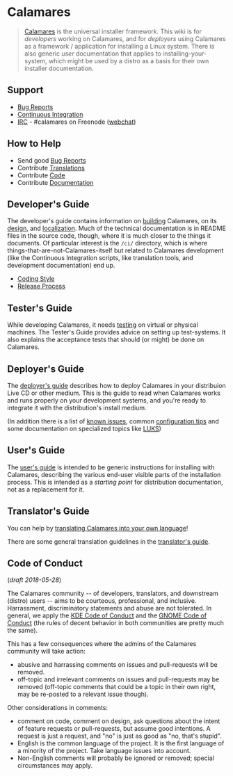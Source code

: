 # Calamares

> [Calamares](https://calamares.io/) is the universal installer framework.
> This wiki is for *developers* working on Calamares, and for *deployers*
> using Calamares as a framework / application for installing a Linux system.
> There is also generic *user* documentation that applies to installing-your-
> system, which might be used by a distro as a basis for their own installer
> documentation.

## Support

* [Bug Reports](https://github.com/calamares/calamares/issues)
* [Continuous Integration](https://travis-ci.org/calamares/calamares)
* [IRC](irc://irc.freenode.net/calamares) - #calamares on Freenode
  ([webchat](https://webchat.freenode.net/?randomnick=1&channels=%23calamares))

## How to Help

* Send good [Bug Reports](https://github.com/calamares/calamares/issues)
* Contribute [Translations](https://www.transifex.com/calamares/calamares/)
* Contribute [Code](https://github.com/calamares/calamares/)
* Contribute [Documentation](https://github.com/calamares/calamares/wiki/)

## Developer's Guide

The developer's guide contains information on
[building](Develop-Guide#build) Calamares,
on its
[design](Develop-Design),
and [localization](Develop-Guide#i18n).
Much of the technical documentation is in README files in the
source code, though, where it is much closer to the things it
documents. Of particular interest is the `/ci/` directory, which is where things-that-are-not-Calamares-itself but related to Calamares development (like the Continuous Integration scripts, like translation tools, and development documentation) end up.

* [Coding Style](https://github.com/calamares/calamares/blob/master/ci/HACKING.md)
* [Release Process](https://github.com/calamares/calamares/blob/master/ci/RELEASE.md)

## Tester's Guide

While developing Calamares, it needs [testing](Test-Guide) on virtual or physical machines. The Tester's Guide provides advice on setting up test-systems. It also explains the acceptance tests that should (or might) be done on Calamares.

## Deployer's Guide

The [deployer's guide](Deploy-Guide) describes how to deploy
Calamares in your distribuion Live CD or other medium. This is the
guide to read when Calamares works and runs properly on your development
systems, and you're ready to integrate it with the distribution's install medium.

(In addition there is a list of [known issues](Deploy-Issues), common
[configuration tips](Deploy-Configuration)  and some
documentation on specialized topics like [LUKS](Deploy-LUKS))

## User's Guide

The [user's guide](Use-Guide) is intended to be generic instructions for
installing with Calamares, describing the various end-user visible parts
of the installation process. This is intended as a *starting point* for
distribution documentation, not as a replacement for it.


## Translator's Guide

You can help by [translating Calamares into your own language](https://www.transifex.com/calamares/calamares/)!

There are some general translation guidelines in the
[translator's guide](Translate-Guide).

## Code of Conduct

(*draft 2018-05-28*)

The Calamares community -- of developers, translators, and downstream (distro) users --
aims to be courteous, professional, and inclusive. Harrassment, discriminatory
statements and abuse are not tolerated. In general, we apply the
[KDE Code of Conduct](https://www.kde.org/code-of-conduct/) and the
[GNOME Code of Conduct](https://wiki.gnome.org/Foundation/CodeOfConduct) (the
rules of decent behavior in both communities are pretty much the same).

This has a few consequences where the admins of the Calamares community
will take action:
 - abusive and harrassing comments on issues and pull-requests will be removed.
 - off-topic and irrelevant comments on issues and pull-requests may be removed
   (off-topic comments that could be a topic in their own right, may be
   re-posted to a relevant issue though).

Other considerations in comments:
 - comment on code, comment on design, ask questions about the intent of
   feature requests or pull-requests, but assume good intentions. A request
   is just a request, and "no" is just as good as "no, that's stupid".
 - English is the common language of the project. It is the first language
   of a minority of the project. Take language issues into account.
 - Non-English comments will probably be ignored or removed; special
   circumstances may apply.

